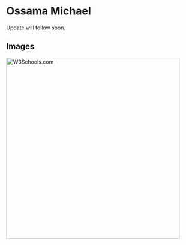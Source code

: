 <html>
<head>
<title>Page Title</title>
</head>
<body>

<h1>Ossama Michael</h1>
<p>Update will follow soon.</p>


## Images



<img src="https://octodex.github.com/images/minion.png" alt="W3Schools.com" style="width:462px;height:482px;">


</body>
</html>

